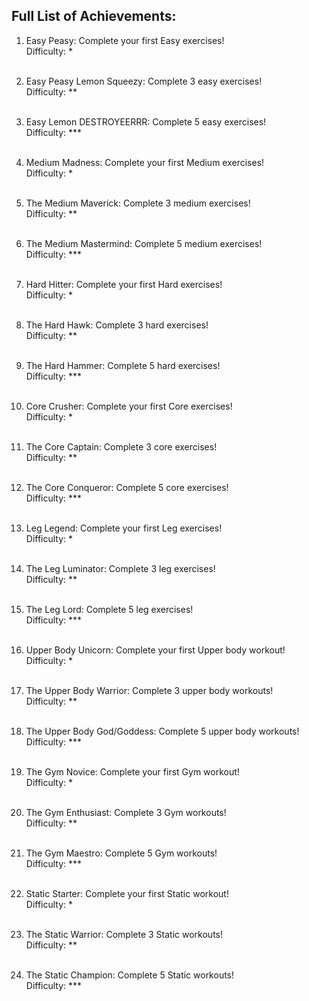 ## Full List of Achievements:
1)  Easy Peasy: Complete your first Easy exercises!<br>
    Difficulty: *
    <br><br>

2)  Easy Peasy Lemon Squeezy: Complete 3 easy exercises!<br>
    Difficulty: **
    <br><br>

3)  Easy Lemon DESTROYEERRR: Complete 5 easy exercises!<br>
    Difficulty: ***
    <br><br>

4)  Medium Madness: Complete your first Medium exercises!<br>
    Difficulty: *
    <br><br>

5)  The Medium Maverick: Complete 3 medium exercises!<br>
    Difficulty: **
    <br><br>

6)  The Medium Mastermind: Complete 5 medium exercises!<br>
    Difficulty: ***
    <br><br>

7)  Hard Hitter: Complete your first Hard exercises!<br>
    Difficulty: *
    <br><br>

8)  The Hard Hawk: Complete 3 hard exercises!<br>
    Difficulty: **
    <br><br>

9)  The Hard Hammer: Complete 5 hard exercises!<br>
    Difficulty: ***
    <br><br>

10)  Core Crusher: Complete your first Core exercises!<br>
     Difficulty: *
     <br><br>

11)  The Core Captain: Complete 3 core exercises!<br>
     Difficulty: **
     <br><br>

12)  The Core Conqueror: Complete 5 core exercises!<br>
     Difficulty: ***
     <br><br>

13)  Leg Legend: Complete your first Leg exercises!<br>
     Difficulty: *
     <br><br>

14)  The Leg Luminator: Complete 3 leg exercises!<br>
     Difficulty: **
     <br><br>

15)  The Leg Lord: Complete 5 leg exercises!<br>
     Difficulty: ***
     <br><br>

16)  Upper Body Unicorn: Complete your first Upper body workout!<br>
     Difficulty: *
     <br><br>

17)  The Upper Body Warrior: Complete 3 upper body workouts!<br>
     Difficulty: **
     <br><br>

18)  The Upper Body God/Goddess: Complete 5 upper body workouts!<br>
     Difficulty: ***
     <br><br>

19)  The Gym Novice: Complete your first Gym workout!<br>
     Difficulty: *
     <br><br>

20)  The Gym Enthusiast: Complete 3 Gym workouts!<br>
     Difficulty: **
     <br><br>

21)  The Gym Maestro: Complete 5 Gym workouts!<br>
     Difficulty: ***
     <br><br>

22)  Static Starter: Complete your first Static workout!<br>
     Difficulty: *
     <br><br>

23)  The Static Warrior: Complete 3 Static workouts!<br>
     Difficulty: **
     <br><br>

24)  The Static Champion: Complete 5 Static workouts!<br>
     Difficulty: ***
     <br><br>


